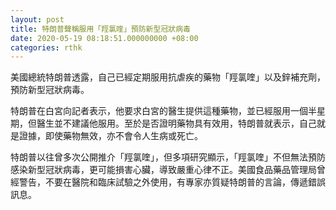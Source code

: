 ```yaml
---
layout: post
title: 特朗普聲稱服用「羥氯喹」預防新型冠狀病毒
date: 2020-05-19 08:18:51.000000000 +08:00
categories: rthk
---
```


美國總統特朗普透露，自己已經定期服用抗虐疾的藥物「羥氯喹」以及鋅補充劑，預防新型冠狀病毒。

特朗普在白宮向記者表示，他要求白宮的醫生提供這種藥物，並已經服用一個半星期，但醫生並不建議他服用。至於是否證明藥物具有效用，特朗普就表示，自己就是證據，即使藥物無效，亦不會令人生病或死亡。

特朗普以往曾多次公開推介「羥氯喹」，但多項研究顯示，「羥氯喹」不但無法預防感染新型冠狀病毒，更可能損害心臟，導致嚴重心律不正。美國食品藥品管理局曾經警告，不要在醫院和臨床試驗之外使用，有專家亦質疑特朗普的言論，傳遞錯誤訊息。
